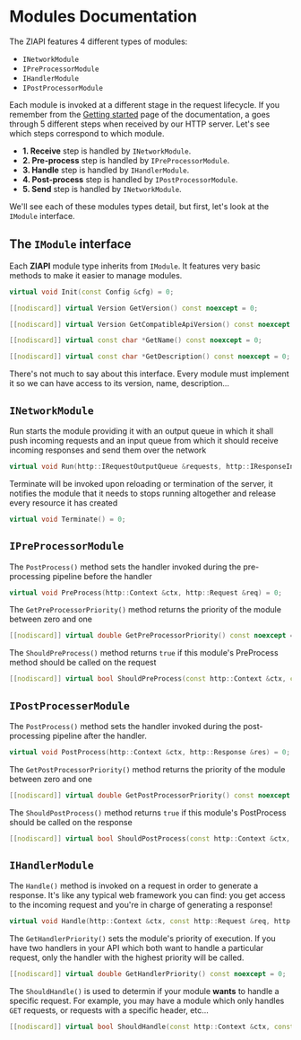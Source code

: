 # Modules Documentation

The ZIAPI features 4 different types of modules:
- `INetworkModule`
- `IPreProcessorModule`
- `IHandlerModule`
- `IPostProcessorModule`

Each module is invoked at a different stage in the request lifecycle. If you remember from the [Getting started](GETTING_STARTED.md) page of the documentation, a goes through 5 different steps when received by our HTTP server. Let's see which steps correspond to which module.
- **1. Receive** step is handled by `INetworkModule`.
- **2. Pre-process** step is handled by `IPreProcessorModule`.
- **3. Handle** step is handled by `IHandlerModule`.
- **4. Post-process** step is handled by `IPostProcessorModule`.
- **5. Send** step is handled by `INetworkModule`.

We'll see each of these modules types detail, but first, let's look at the `IModule` interface.

## The `IModule` interface

Each **ZIAPI** module type inherits from `IModule`. It features very basic methods to make it easier to manage modules.

```c++
virtual void Init(const Config &cfg) = 0;

[[nodiscard]] virtual Version GetVersion() const noexcept = 0;

[[nodiscard]] virtual Version GetCompatibleApiVersion() const noexcept = 0;

[[nodiscard]] virtual const char *GetName() const noexcept = 0;

[[nodiscard]] virtual const char *GetDescription() const noexcept = 0;
```

There's not much to say about this interface. Every module must implement it so we can have access to its version, name, description...

## `INetworkModule`

Run starts the module providing it with an output queue in which it
shall push incoming requests and an input queue from which it should
receive incoming responses and send them over the network

```c++
virtual void Run(http::IRequestOutputQueue &requests, http::IResponseInputQueue &responses);
```

Terminate will be invoked upon reloading or termination of the server,
it notifies the module that it needs to stops running altogether and
release every resource it has created

```c++
virtual void Terminate() = 0;
```

## `IPreProcessorModule`

The `PostProcess()` method sets the handler invoked during the pre-processing pipeline before the handler

```c++
virtual void PreProcess(http::Context &ctx, http::Request &req) = 0;
```

The `GetPreProcessorPriority()` method returns the priority of the module between zero and one

```c++
[[nodiscard]] virtual double GetPreProcessorPriority() const noexcept = 0;
```

The `ShouldPreProcess()` method returns `true` if this module's PreProcess method should be called on the request

```c++
[[nodiscard]] virtual bool ShouldPreProcess(const http::Context &ctx, const http::Request &req) const = 0;
```

## `IPostProcesserModule`

The `PostProcess()` method sets the handler invoked during the post-processing pipeline after the handler.

```c++
virtual void PostProcess(http::Context &ctx, http::Response &res) = 0;
```

The `GetPostProcessorPriority()` method returns the priority of the module between zero and one

```c++
[[nodiscard]] virtual double GetPostProcessorPriority() const noexcept = 0;
```

The `ShouldPostProcess()` method returns `true` if this module's PostProcess should be called on the response

```c++
[[nodiscard]] virtual bool ShouldPostProcess(const http::Context &ctx, const http::Response &res) const = 0;
```

## `IHandlerModule`

The `Handle()` method is invoked on a request in order to generate a response. It's like any typical web framework you can find: you get access to the incoming request and you're in charge of generating a response!

```c++
virtual void Handle(http::Context &ctx, const http::Request &req, http::Response &res) = 0;
```

The `GetHandlerPriority()` sets the module's priority of execution. If you have two handlers in your API which both want to handle a particular request, only the handler with the highest priority will be called.

```c++
[[nodiscard]] virtual double GetHandlerPriority() const noexcept = 0;
```

The `ShouldHandle()` is used to determin if your module **wants** to handle a specific request. For example, you may have a module which only handles `GET` requests, or requests with a specific header, etc...

```c++
[[nodiscard]] virtual bool ShouldHandle(const http::Context &ctx, const http::Request &req) const = 0;
```
